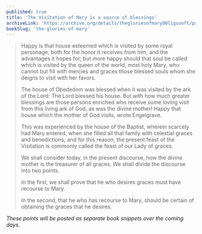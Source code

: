 ```yaml
---
published: true
title: 'The Visitation of Mary is a source of blessings'
archiveLink: 'https://archive.org/details/thegloriesofmary00liguuoft/page/436?view=theater'
bookSlug: 'the-glories-of-mary'
---
```


> Happy is that house esteemed which is visited by some royal personage, both for the honor it receives from him, and the advantages it hopes for; but more happy should that soul be called which is visited by the queen of the world, most holy Mary, who cannot but fill with mercies and graces those blessed souls whom she deigns to visit with her favors.
>
> The house of Obededom was blessed when it was visited by the ark of the Lord: The Lord blessed his house. But with how much greater blessings are those persons enriched who receive some loving visit from this living ark of God, as was the divine mother! Happy that house which the mother of God visits, wrote Engelgrave.
>
> This was experienced by the house of the Baptist, wherein scarcely had Mary entered, when she filled all that family with celestial graces and benedictions; and for this reason, the present feast of the Visitation is commonly called the feast of our Lady of graces.
>
> We shall consider today, in the present discourse, how the divine mother is the treasurer of all graces. We shall divide the discourse into two points.
>
> In the first, we shall prove that he who desires graces must have recourse to Mary.
>
> In the second, that he who has recourse to Mary, should be certain of obtaining the graces that he desires.

*These points will be posted as separate book snippets over the coming days.*